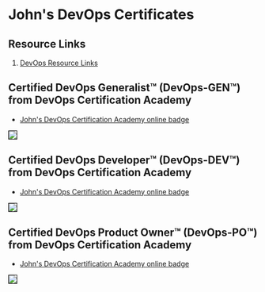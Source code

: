 # John's DevOps Certificates

## Resource Links

1. [DevOps Resource Links](../devops_resource-links)

## Certified DevOps Generalist™ (DevOps-GEN™) from DevOps Certification Academy

* [John's DevOps Certification Academy online badge](https://www.devops-certification.org/badges/64340326384175)

<img src="../cert_devops_intro_devops-cert-org_devops-gen_2023-09-30_64340326384175.png" style="border:1px solid #000000" />

## Certified DevOps Developer™ (DevOps-DEV™) from DevOps Certification Academy

* [John's DevOps Certification Academy online badge](https://www.devops-certification.org/badges/79762822092976)

<img src="../cert_devops_dev_devops-cert-org_devops-dev_2023-09-30_79762822092976.png" style="border:1px solid #000000" />


## Certified DevOps Product Owner™ (DevOps-PO™) from DevOps Certification Academy

* [John's DevOps Certification Academy online badge](https://www.devops-certification.org/badges/36722377107944)

<img src="../cert_devops_po_devops-cert-org_devops-po_2023-10-01_36722377107944.png" style="border:1px solid #000000" />
